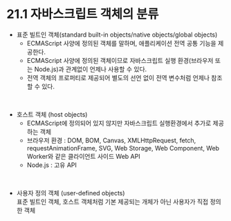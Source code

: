 # 21.1 자바스크립트 객체의 분류

- 표준 빌트인 객체(standard built-in objects/native objects/global objects)
  - ECMAScript 사양에 정의된 객체를 말하며, 애플리케이션 전역 공통 기능을 제공한다.
  - ECMAScript 사양에 정의된 객체이므로 자바스크립트 실행 환경(브라우저 또는 Node.js)과 관계없이 언제나 사용할 수 있다.
  - 전역 객체의 프로퍼티로 제공되어 별도의 선언 없이 전역 변수처럼 언제나 참조할 수 있다.

<br />

- 호스트 객체 (host objects)
  - ECMAScript에 정의되어 있지 않지만 자바스크립트 실행환경에서 추가로 제공하는 객체
  - 브라우저 환경 : DOM, BOM, Canvas, XMLHttpRequest, fetch, requestAnimationFrame, SVG, Web Storage, Web Component, Web Worker와 같은 클라이언트 사이드 Web API
  - Node.js : 고유 API

<br />

- 사용자 정의 객체 (user-defined objects)  
  표준 빌트인 객체, 호스트 객체처럼 기본 제공되는 개체가 아닌 사용자가 직접 정의한 객체
